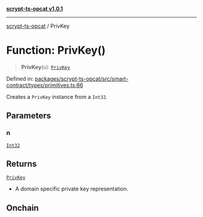 [**scrypt-ts-opcat v1.0.1**](../README.md)

***

[scrypt-ts-opcat](../README.md) / PrivKey

# Function: PrivKey()

> **PrivKey**(`n`): [`PrivKey`](../type-aliases/PrivKey.md)

Defined in: [packages/scrypt-ts-opcat/src/smart-contract/types/primitives.ts:66](https://github.com/OPCAT-Labs/ts-tools/blob/e67b8657b34dbf57f8a4f9bdf87cdc2742db16bb/packages/scrypt-ts-opcat/src/smart-contract/types/primitives.ts#L66)

Creates a `PrivKey` instance from a `Int32`.

## Parameters

### n

[`Int32`](../type-aliases/Int32.md)

## Returns

[`PrivKey`](../type-aliases/PrivKey.md)

- A domain specific private key representation.

## Onchain
